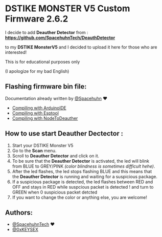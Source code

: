 # DSTIKE MONSTER V5 Custom Firmware 2.6.2

I decide to add **Deauther Detector** from : **https://github.com/SpacehuhnTech/DeauthDetector**

to my **DSTIKE MonsterV5** and I decided to upload it here for those who are interested! 

This is for educational purposes only 

(I apologize for my bad English)


## Flashing firmware bin file:
Documentation already written by [@Spacehuhn](https://github.com/SpacehuhnTech) ❤️
- [Compiling with ArduinoIDE](https://github.com/SpacehuhnTech/esp8266_deauther/wiki/Installation#compiling-using-arduino-ide) 
- [Compiling with Esptool](https://github.com/SpacehuhnTech/esp8266_deauther/wiki/Installation#esptool) 
- [Compiling with NodeToDeauther](https://github.com/SpacehuhnTech/esp8266_deauther/wiki/Installation#node2deauther) 

## How to use start Deauther Dectector : 

1) Start your DSTIKE Monster V5
2) Go to the **Scan** menu.
3) Scroll to **Deauther Detector** and click on it.
4) To be sure that the **Deauther Detector** is activated, the led will blink from BLUE to GREY/PINK *(color blindness is sometimes difficult hehe)*.
5) After the led flashes, the led stops flashing BLUE and this means that the **Deauther Detector** is running and waiting for a suspicious package.
6) If a suspicious package is detected, the led flashes between RED and OFF and stays in RED while suspcious packet is detected ! and turn to GREEN when 0 suspicious packet detcted
7) If you want to change the color or anything else, you are welcome!

## Authors:

- [@SpacehuhnTech](https://github.com/SpacehuhnTech) ❤️
- [@0xKEYSEX](https://github.com/0xFCE6471) 
